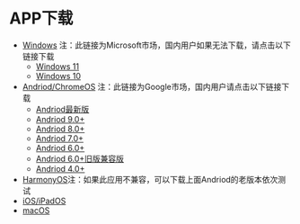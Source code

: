 # APP下载

* [Windows](https://apps.microsoft.com/store/detail/microsoft-%E8%BF%9C%E7%A8%8B%E6%A1%8C%E9%9D%A2/9WZDNCRFJ3PS) 注：此链接为Microsoft市场，国内用户如果无法下载，请点击以下链接下载
  * [Windows 11](https://tx.cec.cc/RDWeb/Pages/downloads/Microsoft_Remote_Desktop_for_Windows.AppxBundle)
  * [Windows 10](https://tx.cec.cc/RDWeb/Pages/downloads/Microsoft_Remote_Desktop_for_Windows.zip)
* [Andriod/ChromeOS](https://play.google.com/store/apps/details?id=com.microsoft.rdc.androidx&pli=1) 注：此链接为Google市场，国内用户请点击以下链接下载
  * [Andriod最新版](https://tx.cec.cc/RDWeb/Pages/downloads/Microsoft_Remote_Desktop_for_Andriod_Latest.apk)
  * [Andriod 9.0+](https://tx.cec.cc/RDWeb/Pages/downloads/Microsoft_Remote_Desktop_for_Andriod9.0.apk)
  * [Andriod 8.0+](https://tx.cec.cc/RDWeb/Pages/downloads/Microsoft_Remote_Desktop_for_Andriod8.0.apk)
  * [Andriod 7.0+](https://tx.cec.cc/RDWeb/Pages/downloads/Microsoft_Remote_Desktop_for_Andriod7.0.apk)
  * [Andriod 6.0+](https://tx.cec.cc/RDWeb/Pages/downloads/Microsoft_Remote_Desktop_for_Andriod6.0.apk)
  * [Andriod 6.0+旧版兼容版](https://tx.cec.cc/RDWeb/Pages/downloads/Microsoft_Remote_Desktop_for_Andriod_Old.apk)
  * [Andriod 4.0+](https://tx.cec.cc/RDWeb/Pages/downloads/Microsoft_Remote_Desktop_for_Andriod4.0.apk)
* [HarmonyOS](https://tx.cec.cc/RDWeb/Pages/downloads/Microsoft_Remote_Desktop_for_HarmonyOS.apk)注：如果此应用不兼容，可以下载上面Andriod的老版本依次测试
* [iOS/iPadOS](https://apps.apple.com/cn/app/microsoft-yuan-cheng-zhuo/id714464092)
* [macOS](https://apps.apple.com/us/app/microsoft-remote-desktop/id1295203466)
